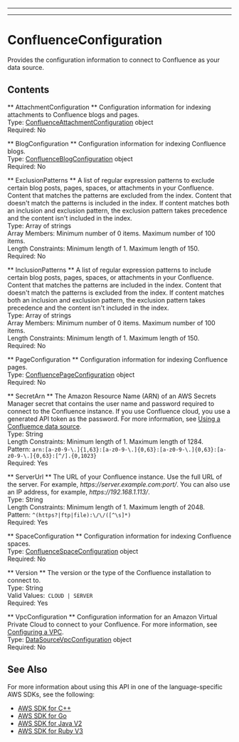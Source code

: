 --------

--------

# ConfluenceConfiguration<a name="API_ConfluenceConfiguration"></a>

Provides the configuration information to connect to Confluence as your data source\.

## Contents<a name="API_ConfluenceConfiguration_Contents"></a>

 ** AttachmentConfiguration **   <a name="Kendra-Type-ConfluenceConfiguration-AttachmentConfiguration"></a>
Configuration information for indexing attachments to Confluence blogs and pages\.  
Type: [ConfluenceAttachmentConfiguration](API_ConfluenceAttachmentConfiguration.md) object  
Required: No

 ** BlogConfiguration **   <a name="Kendra-Type-ConfluenceConfiguration-BlogConfiguration"></a>
Configuration information for indexing Confluence blogs\.  
Type: [ConfluenceBlogConfiguration](API_ConfluenceBlogConfiguration.md) object  
Required: No

 ** ExclusionPatterns **   <a name="Kendra-Type-ConfluenceConfiguration-ExclusionPatterns"></a>
A list of regular expression patterns to exclude certain blog posts, pages, spaces, or attachments in your Confluence\. Content that matches the patterns are excluded from the index\. Content that doesn't match the patterns is included in the index\. If content matches both an inclusion and exclusion pattern, the exclusion pattern takes precedence and the content isn't included in the index\.  
Type: Array of strings  
Array Members: Minimum number of 0 items\. Maximum number of 100 items\.  
Length Constraints: Minimum length of 1\. Maximum length of 150\.  
Required: No

 ** InclusionPatterns **   <a name="Kendra-Type-ConfluenceConfiguration-InclusionPatterns"></a>
A list of regular expression patterns to include certain blog posts, pages, spaces, or attachments in your Confluence\. Content that matches the patterns are included in the index\. Content that doesn't match the patterns is excluded from the index\. If content matches both an inclusion and exclusion pattern, the exclusion pattern takes precedence and the content isn't included in the index\.  
Type: Array of strings  
Array Members: Minimum number of 0 items\. Maximum number of 100 items\.  
Length Constraints: Minimum length of 1\. Maximum length of 150\.  
Required: No

 ** PageConfiguration **   <a name="Kendra-Type-ConfluenceConfiguration-PageConfiguration"></a>
Configuration information for indexing Confluence pages\.  
Type: [ConfluencePageConfiguration](API_ConfluencePageConfiguration.md) object  
Required: No

 ** SecretArn **   <a name="Kendra-Type-ConfluenceConfiguration-SecretArn"></a>
The Amazon Resource Name \(ARN\) of an AWS Secrets Manager secret that contains the user name and password required to connect to the Confluence instance\. If you use Confluence cloud, you use a generated API token as the password\. For more information, see [Using a Confluemce data source](https://docs.aws.amazon.com/kendra/latest/dg/data-source-confluence.html)\.  
Type: String  
Length Constraints: Minimum length of 1\. Maximum length of 1284\.  
Pattern: `arn:[a-z0-9-\.]{1,63}:[a-z0-9-\.]{0,63}:[a-z0-9-\.]{0,63}:[a-z0-9-\.]{0,63}:[^/].{0,1023}`   
Required: Yes

 ** ServerUrl **   <a name="Kendra-Type-ConfluenceConfiguration-ServerUrl"></a>
The URL of your Confluence instance\. Use the full URL of the server\. For example, *https://server\.example\.com:port/*\. You can also use an IP address, for example, *https://192\.168\.1\.113/*\.  
Type: String  
Length Constraints: Minimum length of 1\. Maximum length of 2048\.  
Pattern: `^(https?|ftp|file):\/\/([^\s]*)`   
Required: Yes

 ** SpaceConfiguration **   <a name="Kendra-Type-ConfluenceConfiguration-SpaceConfiguration"></a>
Configuration information for indexing Confluence spaces\.  
Type: [ConfluenceSpaceConfiguration](API_ConfluenceSpaceConfiguration.md) object  
Required: No

 ** Version **   <a name="Kendra-Type-ConfluenceConfiguration-Version"></a>
The version or the type of the Confluence installation to connect to\.  
Type: String  
Valid Values:` CLOUD | SERVER`   
Required: Yes

 ** VpcConfiguration **   <a name="Kendra-Type-ConfluenceConfiguration-VpcConfiguration"></a>
Configuration information for an Amazon Virtual Private Cloud to connect to your Confluence\. For more information, see [Configuring a VPC](https://docs.aws.amazon.com/kendra/latest/dg/vpc-configuration.html)\.  
Type: [DataSourceVpcConfiguration](API_DataSourceVpcConfiguration.md) object  
Required: No

## See Also<a name="API_ConfluenceConfiguration_SeeAlso"></a>

For more information about using this API in one of the language\-specific AWS SDKs, see the following:
+  [AWS SDK for C\+\+](https://docs.aws.amazon.com/goto/SdkForCpp/kendra-2019-02-03/ConfluenceConfiguration) 
+  [AWS SDK for Go](https://docs.aws.amazon.com/goto/SdkForGoV1/kendra-2019-02-03/ConfluenceConfiguration) 
+  [AWS SDK for Java V2](https://docs.aws.amazon.com/goto/SdkForJavaV2/kendra-2019-02-03/ConfluenceConfiguration) 
+  [AWS SDK for Ruby V3](https://docs.aws.amazon.com/goto/SdkForRubyV3/kendra-2019-02-03/ConfluenceConfiguration) 